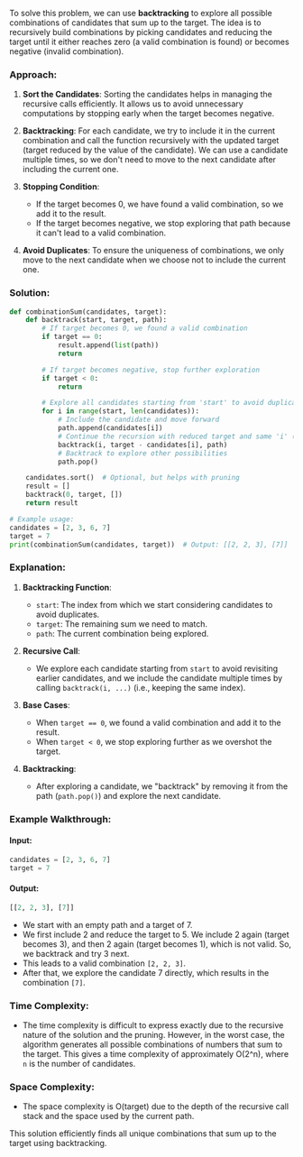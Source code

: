 To solve this problem, we can use **backtracking** to explore all possible combinations of candidates that sum up to the target. The idea is to recursively build combinations by picking candidates and reducing the target until it either reaches zero (a valid combination is found) or becomes negative (invalid combination).

### Approach:

1. **Sort the Candidates**: Sorting the candidates helps in managing the recursive calls efficiently. It allows us to avoid unnecessary computations by stopping early when the target becomes negative.

2. **Backtracking**: For each candidate, we try to include it in the current combination and call the function recursively with the updated target (target reduced by the value of the candidate). We can use a candidate multiple times, so we don't need to move to the next candidate after including the current one.

3. **Stopping Condition**:
   - If the target becomes 0, we have found a valid combination, so we add it to the result.
   - If the target becomes negative, we stop exploring that path because it can't lead to a valid combination.

4. **Avoid Duplicates**: To ensure the uniqueness of combinations, we only move to the next candidate when we choose not to include the current one.

### Solution:

```python
def combinationSum(candidates, target):
    def backtrack(start, target, path):
        # If target becomes 0, we found a valid combination
        if target == 0:
            result.append(list(path))
            return

        # If target becomes negative, stop further exploration
        if target < 0:
            return

        # Explore all candidates starting from 'start' to avoid duplicates
        for i in range(start, len(candidates)):
            # Include the candidate and move forward
            path.append(candidates[i])
            # Continue the recursion with reduced target and same 'i' (allow repeats)
            backtrack(i, target - candidates[i], path)
            # Backtrack to explore other possibilities
            path.pop()

    candidates.sort()  # Optional, but helps with pruning
    result = []
    backtrack(0, target, [])
    return result

# Example usage:
candidates = [2, 3, 6, 7]
target = 7
print(combinationSum(candidates, target))  # Output: [[2, 2, 3], [7]]
```

### Explanation:

1. **Backtracking Function**:
   - `start`: The index from which we start considering candidates to avoid duplicates.
   - `target`: The remaining sum we need to match.
   - `path`: The current combination being explored.

2. **Recursive Call**:
   - We explore each candidate starting from `start` to avoid revisiting earlier candidates, and we include the candidate multiple times by calling `backtrack(i, ...)` (i.e., keeping the same index).

3. **Base Cases**:
   - When `target == 0`, we found a valid combination and add it to the result.
   - When `target < 0`, we stop exploring further as we overshot the target.

4. **Backtracking**:
   - After exploring a candidate, we "backtrack" by removing it from the path (`path.pop()`) and explore the next candidate.

### Example Walkthrough:

#### Input:
```python
candidates = [2, 3, 6, 7]
target = 7
```

#### Output:
```python
[[2, 2, 3], [7]]
```

- We start with an empty path and a target of 7.
- We first include 2 and reduce the target to 5. We include 2 again (target becomes 3), and then 2 again (target becomes 1), which is not valid. So, we backtrack and try 3 next.
- This leads to a valid combination `[2, 2, 3]`.
- After that, we explore the candidate 7 directly, which results in the combination `[7]`.

### Time Complexity:

- The time complexity is difficult to express exactly due to the recursive nature of the solution and the pruning. However, in the worst case, the algorithm generates all possible combinations of numbers that sum to the target. This gives a time complexity of approximately O(2^n), where `n` is the number of candidates.

### Space Complexity:

- The space complexity is O(target) due to the depth of the recursive call stack and the space used by the current path.

This solution efficiently finds all unique combinations that sum up to the target using backtracking.

